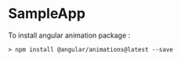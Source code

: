 # SampleApp

To install angular animation package :
```
> npm install @angular/animations@latest --save
```

